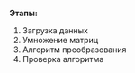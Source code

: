 **Этапы:**
1.  Загрузка данных
2.  Умножение матриц
3.  Алгоритм преобразования
4.  Проверка алгоритма
